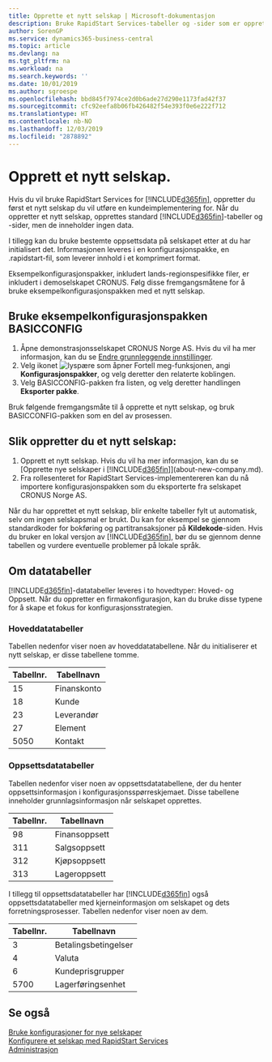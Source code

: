 ```yaml
---
title: Opprette et nytt selskap | Microsoft-dokumentasjon
description: Bruke RapidStart Services-tabeller og -sider som er opprettet, uten at det finnes data for dem.
author: SorenGP
ms.service: dynamics365-business-central
ms.topic: article
ms.devlang: na
ms.tgt_pltfrm: na
ms.workload: na
ms.search.keywords: ''
ms.date: 10/01/2019
ms.author: sgroespe
ms.openlocfilehash: bbd845f7974ce2d0b6ade27d290e1173fad42f37
ms.sourcegitcommit: cfc92eefa8b06fb426482f54e393f0e6e222f712
ms.translationtype: HT
ms.contentlocale: nb-NO
ms.lasthandoff: 12/03/2019
ms.locfileid: "2878892"
---
```

# <a name="create-a-new-company"></a>Opprett et nytt selskap.
Hvis du vil bruke RapidStart Services for [!INCLUDE[d365fin](includes/d365fin_md.md)], oppretter du først et nytt selskap du vil utføre en kundeimplementering for. Når du oppretter et nytt selskap, opprettes standard [!INCLUDE[d365fin](includes/d365fin_md.md)]-tabeller og -sider, men de inneholder ingen data.

I tillegg kan du bruke bestemte oppsettsdata på selskapet etter at du har initialisert det. Informasjonen leveres i en konfigurasjonspakke, en .rapidstart-fil, som leverer innhold i et komprimert format.  

Eksempelkonfigurasjonspakker, inkludert lands-regionspesifikke filer, er inkludert i demoselskapet CRONUS. Følg disse fremgangsmåtene for å bruke eksempelkonfigurasjonspakken med et nytt selskap.  

## <a name="to-use-the-sample-basicconfig-configuration-package"></a>Bruke eksempelkonfigurasjonspakken BASICCONFIG  
1. Åpne demonstrasjonsselskapet CRONUS Norge AS. Hvis du vil ha mer informasjon, kan du se [Endre grunnleggende innstillinger](ui-change-basic-settings.md).
2. Velg ikonet ![lyspære som åpner Fortell meg-funksjonen](media/ui-search/search_small.png "Fortell hva du vil gjøre"), angi **Konfigurasjonspakker**, og velg deretter den relaterte koblingen.  
3. Velg BASICCONFIG-pakken fra listen, og velg deretter handlingen **Eksporter pakke**.  

Bruk følgende fremgangsmåte til å opprette et nytt selskap, og bruk BASICCONFIG-pakken som en del av prosessen.  

## <a name="to-create-a-new-company"></a>Slik oppretter du et nytt selskap:  
1. Opprett et nytt selskap. Hvis du vil ha mer informasjon, kan du se [Opprette nye selskaper i [!INCLUDE[d365fin](includes/d365fin_md.md)]](about-new-company.md).
2. Fra rollesenteret for RapidStart Services-implementereren kan du nå importere konfigurasjonspakken som du eksporterte fra selskapet CRONUS Norge AS.

Når du har opprettet et nytt selskap, blir enkelte tabeller fylt ut automatisk, selv om ingen selskapsmal er brukt. Du kan for eksempel se gjennom standardkoder for bokføring og partitransaksjoner på **Kildekode**-siden. Hvis du bruker en lokal versjon av [!INCLUDE[d365fin](includes/d365fin_md.md)], bør du se gjennom denne tabellen og vurdere eventuelle problemer på lokale språk.

## <a name="about-data-tables"></a>Om datatabeller
[!INCLUDE[d365fin](includes/d365fin_md.md)]-datatabeller leveres i to hovedtyper: Hoved- og Oppsett. Når du oppretter en firmakonfigurasjon, kan du bruke disse typene for å skape et fokus for konfigurasjonsstrategien.  

### <a name="master-data-tables"></a>Hoveddatatabeller  
Tabellen nedenfor viser noen av hoveddatatabellene. Når du initialiserer et nytt selskap, er disse tabellene tomme.  

|Tabellnr.|Tabellnavn|  
|-------------------|--------------------|  
|15|Finanskonto|  
|18|Kunde|  
|23|Leverandør|  
|27|Element|  
|5050|Kontakt|  

### <a name="setup-data-tables"></a>Oppsettsdatatabeller  
Tabellen nedenfor viser noen av oppsettsdatatabellene, der du henter oppsettsinformasjon i konfigurasjonsspørreskjemaet. Disse tabellene inneholder grunnlagsinformasjon når selskapet opprettes.  

|Tabellnr.|Tabellnavn|  
|-------------------|--------------------|  
|98|Finansoppsett|  
|311|Salgsoppsett|  
|312|Kjøpsoppsett|  
|313|Lageroppsett|  

I tillegg til oppsettsdatatabeller har [!INCLUDE[d365fin](includes/d365fin_md.md)] også oppsettsdatatabeller med kjerneinformasjon om selskapet og dets forretningsprosesser. Tabellen nedenfor viser noen av dem.  

|Tabellnr.|Tabellnavn|  
|-------------------|--------------------|  
|3|Betalingsbetingelser|  
|4|Valuta|  
|6|Kundeprisgrupper|  
|5700|Lagerføringsenhet|

  

## <a name="see-also"></a>Se også  
[Bruke konfigurasjoner for nye selskaper](admin-apply-configuration-to-new-companies.md)  
[Konfigurere et selskap med RapidStart Services](admin-set-up-a-company-with-rapidstart.md)  
[Administrasjon](admin-setup-and-administration.md)
